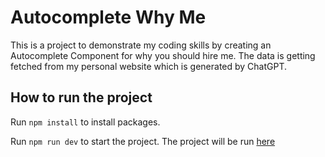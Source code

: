 # Autocomplete Why Me

This is a project to demonstrate my coding skills by creating an Autocomplete Component for why you should hire me.
The data is getting fetched from my personal website which is generated by ChatGPT.

## How to run the project

Run `npm install` to install packages.

Run `npm run dev` to start the project.
The project will be run [here](http://localhost:5173/)
